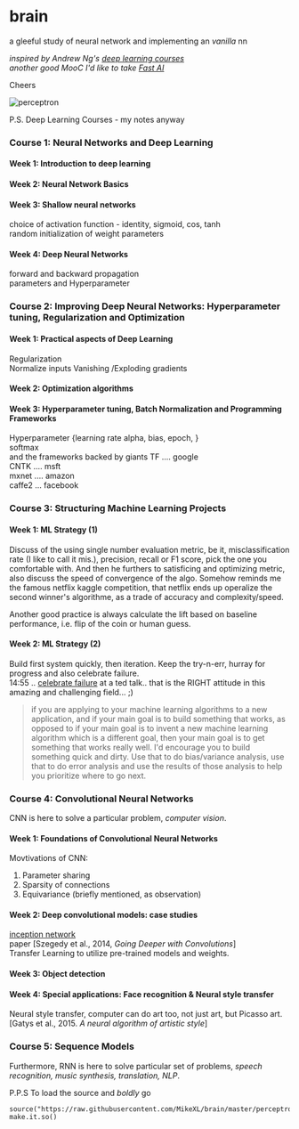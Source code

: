 # brain
a gleeful study of neural network and implementing an _vanilla_ nn

_inspired by Andrew Ng's [deep learning courses][dl]_  
_another good MooC I'd like to take [Fast AI][fast]_  

Cheers

![perceptron][neuron]


P.S.
Deep Learning Courses - my notes anyway   

### Course 1: Neural Networks and Deep Learning
#### Week 1: Introduction to deep learning
#### Week 2: Neural Network Basics
#### Week 3: Shallow neural networks
choice of activation function - identity, sigmoid, cos, tanh  
random initialization of weight parameters

#### Week 4: Deep Neural Networks
forward and backward propagation  
parameters and Hyperparameter

### Course 2: Improving Deep Neural Networks: Hyperparameter tuning, Regularization and Optimization
#### Week 1: Practical aspects of Deep Learning
Regularization  
Normalize inputs
Vanishing /Exploding gradients
#### Week 2: Optimization algorithms
#### Week 3: Hyperparameter tuning, Batch Normalization and Programming Frameworks
Hyperparameter {learning rate alpha, bias, epoch, }  
softmax  
and the frameworks backed by giants
TF    .... google  
CNTK  .... msft  
mxnet .... amazon  
caffe2 ... facebook  

### Course 3: Structuring Machine Learning Projects
#### Week 1: ML Strategy (1)
Discuss of the using single number evaluation metric, be it, misclassification rate (I like to call it mis.), precision, recall or F1 score, pick the one you comfortable with. And then he furthers to satisficing and optimizing metric, also discuss the speed of convergence of the algo. Somehow reminds me the famous netflix kaggle competition, that netflix ends up operalize the second winner's algorithme, as a trade of accuracy and complexity/speed.  

Another good practice is always calculate the lift based on baseline performance, i.e. flip of the coin or human guess.
#### Week 2: ML Strategy (2)
Build first system quickly, then iteration. Keep the try-n-err, hurray for progress and also celebrate failure.  
14:55 .. [celebrate failure][utube] at a ted talk.. that is the RIGHT attitude in this amazing and challenging field... ;)

> if you are applying to your machine learning algorithms to a new application, and if your main goal is to build something that works, as opposed to if your main goal is to invent a new machine learning algorithm which is a different goal, then your main goal is to get something that works really well. I'd encourage you to build something quick and dirty. Use that to do bias/variance analysis, use that to do error analysis and use the results of those analysis to help you prioritize where to go next.

### Course 4: Convolutional Neural Networks
CNN is here to solve a particular problem, _computer vision_.

#### Week 1: Foundations of Convolutional Neural Networks
Movtivations of CNN:  
1. Parameter sharing
2. Sparsity of connections
3. Equivariance (briefly mentioned, as observation)

#### Week 2: Deep convolutional models: case studies
[inception network][inception]  
paper [Szegedy et al., 2014, _Going Deeper with Convolutions_]  
Transfer Learning to utilize pre-trained models and weights.

#### Week 3: Object detection
#### Week 4: Special applications: Face recognition & Neural style transfer
Neural style transfer,  computer can do art too, not just art, but Picasso art.  
[Gatys et al., 2015. _A neural algorithm of artistic style_]


### Course 5: Sequence Models
Furthermore, RNN is here to solve particular set of problems, _speech recognition, music synthesis, translation, NLP_.  


P.P.S
To load the source and _boldly_ go
```
source("https://raw.githubusercontent.com/MikeXL/brain/master/perceptron.r")
make.it.so()
```

[neuron]: https://pbs.twimg.com/media/DOVmnXtUIAAuzeg.jpg:large
[dl]: http://deeplearning.ai "deep learning courses"
[fast]: http://fast.ai
[utube]: https://youtu.be/40riCqvRoMs?t=14m45s "celebrate failure"
[inception]: http://knowyourmeme.com/memes/we-need-to-go-deeper
